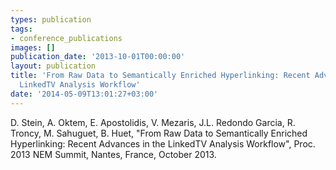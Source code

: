 ```yaml
---
types: publication
tags:
- conference_publications
images: []
publication_date: '2013-10-01T00:00:00'
layout: publication
title: 'From Raw Data to Semantically Enriched Hyperlinking: Recent Advances in the
  LinkedTV Analysis Workflow'
date: '2014-05-09T13:01:27+03:00'
---
```

D. Stein, A. Oktem, E. Apostolidis, V. Mezaris, J.L. Redondo Garcia, R. Troncy, M. Sahuguet, B. Huet, "From Raw Data to Semantically Enriched Hyperlinking: Recent Advances in the LinkedTV Analysis Workflow", Proc. 2013 NEM Summit, Nantes, France, October 2013.
